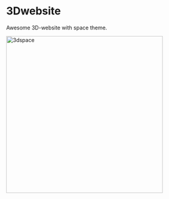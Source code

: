 # 3Dwebsite
Awesome 3D-website with space theme.

<img width="419" alt="3dspace" src="https://user-images.githubusercontent.com/59486096/151706983-46c818d6-4a48-4d8d-a52c-c688977dde9c.PNG">
